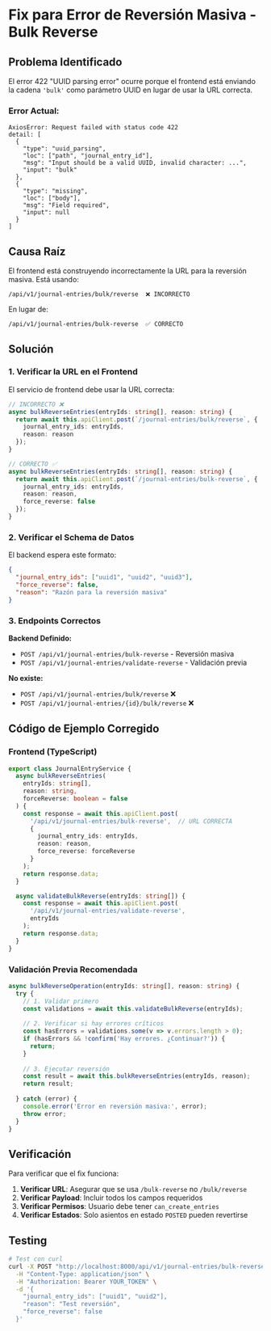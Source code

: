 # Fix para Error de Reversión Masiva - Bulk Reverse

## Problema Identificado

El error 422 "UUID parsing error" ocurre porque el frontend está enviando la cadena `'bulk'` como parámetro UUID en lugar de usar la URL correcta.

### Error Actual:
```
AxiosError: Request failed with status code 422
detail: [
  {
    "type": "uuid_parsing", 
    "loc": ["path", "journal_entry_id"], 
    "msg": "Input should be a valid UUID, invalid character: ...", 
    "input": "bulk"
  },
  {
    "type": "missing", 
    "loc": ["body"], 
    "msg": "Field required", 
    "input": null
  }
]
```

## Causa Raíz

El frontend está construyendo incorrectamente la URL para la reversión masiva. Está usando:
```
/api/v1/journal-entries/bulk/reverse  ❌ INCORRECTO
```

En lugar de:
```
/api/v1/journal-entries/bulk-reverse  ✅ CORRECTO
```

## Solución

### 1. Verificar la URL en el Frontend

El servicio de frontend debe usar la URL correcta:

```typescript
// INCORRECTO ❌
async bulkReverseEntries(entryIds: string[], reason: string) {
  return await this.apiClient.post(`/journal-entries/bulk/reverse`, {
    journal_entry_ids: entryIds,
    reason: reason
  });
}

// CORRECTO ✅
async bulkReverseEntries(entryIds: string[], reason: string) {
  return await this.apiClient.post(`/journal-entries/bulk-reverse`, {
    journal_entry_ids: entryIds,
    reason: reason,
    force_reverse: false
  });
}
```

### 2. Verificar el Schema de Datos

El backend espera este formato:

```json
{
  "journal_entry_ids": ["uuid1", "uuid2", "uuid3"],
  "force_reverse": false,
  "reason": "Razón para la reversión masiva"
}
```

### 3. Endpoints Correctos

**Backend Definido:**
- `POST /api/v1/journal-entries/bulk-reverse` - Reversión masiva
- `POST /api/v1/journal-entries/validate-reverse` - Validación previa

**No existe:**
- `POST /api/v1/journal-entries/bulk/reverse` ❌
- `POST /api/v1/journal-entries/{id}/bulk/reverse` ❌

## Código de Ejemplo Corregido

### Frontend (TypeScript)
```typescript
export class JournalEntryService {
  async bulkReverseEntries(
    entryIds: string[], 
    reason: string, 
    forceReverse: boolean = false
  ) {
    const response = await this.apiClient.post(
      '/api/v1/journal-entries/bulk-reverse',  // URL CORRECTA
      {
        journal_entry_ids: entryIds,
        reason: reason,
        force_reverse: forceReverse
      }
    );
    return response.data;
  }

  async validateBulkReverse(entryIds: string[]) {
    const response = await this.apiClient.post(
      '/api/v1/journal-entries/validate-reverse',
      entryIds
    );
    return response.data;
  }
}
```

### Validación Previa Recomendada
```typescript
async bulkReverseOperation(entryIds: string[], reason: string) {
  try {
    // 1. Validar primero
    const validations = await this.validateBulkReverse(entryIds);
    
    // 2. Verificar si hay errores críticos
    const hasErrors = validations.some(v => v.errors.length > 0);
    if (hasErrors && !confirm('Hay errores. ¿Continuar?')) {
      return;
    }
    
    // 3. Ejecutar reversión
    const result = await this.bulkReverseEntries(entryIds, reason);
    return result;
    
  } catch (error) {
    console.error('Error en reversión masiva:', error);
    throw error;
  }
}
```

## Verificación

Para verificar que el fix funciona:

1. **Verificar URL**: Asegurar que se usa `/bulk-reverse` no `/bulk/reverse`
2. **Verificar Payload**: Incluir todos los campos requeridos
3. **Verificar Permisos**: Usuario debe tener `can_create_entries`
4. **Verificar Estados**: Solo asientos en estado `POSTED` pueden revertirse

## Testing

```bash
# Test con curl
curl -X POST "http://localhost:8000/api/v1/journal-entries/bulk-reverse" \
  -H "Content-Type: application/json" \
  -H "Authorization: Bearer YOUR_TOKEN" \
  -d '{
    "journal_entry_ids": ["uuid1", "uuid2"],
    "reason": "Test reversión",
    "force_reverse": false
  }'
```
